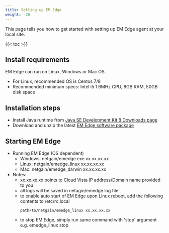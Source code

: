 ```yaml
---
title: Setting up EM Edge
weight: -20
---
```


This page tells you how to get started with setting up EM Edge agent at your local site.

<!-- spellchecker-disable -->

{{< toc >}}

<!-- spellchecker-enable -->

## Install requirements
EM Edge can run on Linux, Windows or Mac OS.
  - For Linux, recommended OS is Centos 7/8
  - Recommended minimum specs:  Intel i5 1.6MHz CPU, 8GB RAM, 50GB disk space

## Installation steps
  - Install Java runtime from <a href="https://www.oracle.com/java/technologies/javase/javase-jdk8-downloads.html" target="_blank">Java SE Development Kit 8 Downloads page</a>
  - Download and unzip the latest <a href="https://filedrop.netgain-systems.com/index.php/s/pTUd5x4ReO32Nsm" target="_blank">EM Edge software package</a>

## Starting EM Edge
- Running EM Edge (OS dependent)
  - Windows: netgain/emedge.exe xx.xx.xx.xx
  - Linux: netgain/emedge_linux xx.xx.xx.xx
  - Mac: netgain/emedge_darwin xx.xx.xx.xx
- Notes:
  - xx.xx.xx.xx points to Cloud Vista IP address/Domain name provided to you
  - all logs will be saved in netagin/emedge.log file
  - to enable auto start of EM Edge upon Linux reboot, add the following contents to /etc/rc.local
      ```Shell
      path/to/netgain/emedge_linux xx.xx.xx.xx
      ```
  - to stop EM Edge, simply run same command with 'stop' argument e.g. emedge_linux stop
